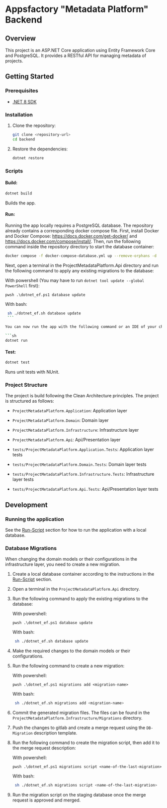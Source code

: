# Appsfactory "Metadata Platform" Backend

## Overview

This project is an ASP.NET Core application using Entity Framework Core and PostgreSQL. It provides a RESTful API for managing metadata of projects.

## Getting Started

### Prerequisites

-   [.NET 8 SDK](https://dotnet.microsoft.com/download/dotnet/8.0)

### Installation

1. Clone the repository:

    ```sh
    git clone <repository-url>
    cd backend
    ```

2. Restore the dependencies:
    ```sh
    dotnet restore
    ```

### Scripts

#### Build:

```sh
dotnet build
```

Builds the app.

#### Run:

Running the app locally requires a PostgreSQL database. The repository already contains a corresponding docker compose file.
First, install Docker and Docker Compose: https://docs.docker.com/get-docker/ and https://docs.docker.com/compose/install/.
Then, run the following command inside the repository directory to start the database container:

```sh
docker compose -f docker-compose-database.yml up --remove-orphans -d
```

Next, open a terminal in the ProjectMetadataPlatform.Api directory and run the following command to apply any existing migrations to the database:

With powershell (You may have to run `dotnet tool update --global PowerShell` first):

```pwsh
pwsh .\dotnet_ef.ps1 database update
```

With bash:

````sh
 sh ./dotnet_ef.sh database update
 ```

You can now run the app with the following command or an IDE of your choice:

```sh
dotnet run
````

#### Test:

```sh
dotnet test
```

Runs unit tests with NUnit.

### Project Structure

The project is build following the Clean Architecture principles. The project is structured as follows:

-   `ProjectMetadataPlatform.Application`: Application layer
-   `ProjectMetadataPlatform.Domain`: Domain layer
-   `ProjectMetadataPlatform.Infrastructure`: Infrastructure layer
-   `ProjectMetadataPlatform.Api`: Api/Presentation layer

-   `tests/ProjectMetadataPlatform.Application.Tests`: Application layer tests
-   `tests/ProjectMetadataPlatform.Domain.Tests`: Domain layer tests
-   `tests/ProjectMetadataPlatform.Infrastructure.Tests`: Infrastructure layer tests
-   `tests/ProjectMetadataPlatform.Api.Tests`: Api/Presentation layer tests

## Development

### Running the application

See the [Run-Script](#run) section for how to run the application with a local database.

### Database Migrations

When changing the domain models or their configurations in the infrastructure layer, you need to create a new migration.

1. Create a local database container according to the instructions in the [Run-Script](#run) section.
2. Open a terminal in the `ProjectMetadataPlatform.Api` directory.
3. Run the following command to apply the existing migrations to the database:

    With powershell:

    ```pwsh
    pwsh .\dotnet_ef.ps1 database update
    ```

    With bash:

    ```sh
     sh ./dotnet_ef.sh database update
    ```

4. Make the required changes to the domain models or their configurations.
5. Run the following command to create a new migration:

    With powershell:

    ```pwsh
    pwsh .\dotnet_ef.ps1 migrations add <migration-name>
    ```

    With bash:

    ```sh
     sh ./dotnet_ef.sh migrations add <migration-name>
    ```

6. Commit the generated migration files. The files can be found in the `ProjectMetadataPlatform.Infrastructure/Migrations` directory.
7. Push the changes to gitlab and create a merge request using the `DB-Migration` description template.
8. Run the following command to create the migration script, then add it to the merge request description:

    With powershell:

    ```pwsh
    pwsh .\dotnet_ef.ps1 migrations script <name-of-the-last-migration>
    ```

    With bash:

    ```sh
     sh ./dotnet_ef.sh migrations script <name-of-the-last-migration>
    ```

9. Run the migration script on the staging database once the merge request is approved and merged.
